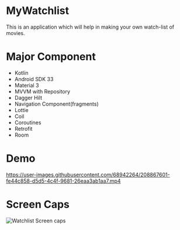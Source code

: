 # MyWatchlist
This is an application which will help in making your own watch-list of movies.
# Major Component
- Kotlin
- Android SDK 33
- Material 3
- MVVM with Repository
- Dagger Hilt
- Navigation Component(fragments)
- Lottie
- Coil
- Coroutines
- Retrofit
- Room
# Demo
https://user-images.githubusercontent.com/68942264/208867601-fe44c858-d5d5-4c4f-9681-26eaa3ab1aa7.mp4
# Screen Caps
![Watchlist Screen caps](https://user-images.githubusercontent.com/68942264/208859455-aad62f78-be36-4327-9839-f9777a8ba31b.jpeg)

